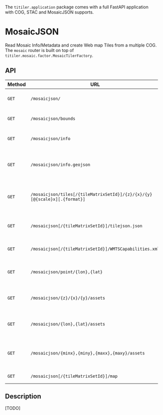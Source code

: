 
The `titiler.application` package comes with a full FastAPI application with COG, STAC and MosaicJSON supports.

# MosaicJSON

Read Mosaic Info/Metadata and create Web map Tiles from a multiple COG. The `mosaic` router is built on top of `titiler.mosaic.factor.MosaicTilerFactory`.

## API

| Method | URL                                                                        | Output    | Description
| ------ | -------------------------------------------------------------------------- |---------- |--------------
| `GET`  | `/mosaicjson/`                                                             | JSON      | return a MosaicJSON document
| `GET`  | `/mosaicjson/bounds`                                                       | JSON      | return mosaic's bounds
| `GET`  | `/mosaicjson/info`                                                         | JSON      | return mosaic's basic info
| `GET`  | `/mosaicjson/info.geojson`                                                 | GeoJSON   | return mosaic's basic info as a GeoJSON feature
| `GET`  | `/mosaicjson/tiles[/{tileMatrixSetId}]/{z}/{x}/{y}[@{scale}x][.{format}]`  | image/bin | create a web map tile image from mosaic assets
| `GET`  | `/mosaicjson[/{tileMatrixSetId}]/tilejson.json`                            | JSON      | return a Mapbox TileJSON document
| `GET`  | `/mosaicjson[/{tileMatrixSetId}]/WMTSCapabilities.xml`                       | XML       | return OGC WMTS Get Capabilities
| `GET`  | `/mosaicjson/point/{lon},{lat}`                                            | JSON      | return pixel value from a mosaic assets
| `GET`  | `/mosaicjson/{z}/{x}/{y}/assets`                                           | JSON      | return list of assets intersecting a XYZ tile
| `GET`  | `/mosaicjson/{lon},{lat}/assets`                                           | JSON      | return list of assets intersecting a point
| `GET`  | `/mosaicjson/{minx},{miny},{maxx},{maxy}/assets`                           | JSON      | return list of assets intersecting a bounding box
| `GET`  | `/mosaicjson[/{tileMatrixSetId}]/map`                                      | HTML      | simple map viewer

## Description

[TODO]
